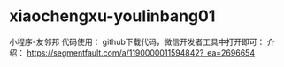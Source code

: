 # xiaochengxu-youlinbang01
小程序-友邻邦
代码使用：
github下载代码，微信开发者工具中打开即可：
介绍：
https://segmentfault.com/a/1190000011594842?_ea=2696654
